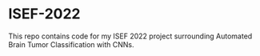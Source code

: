 # ISEF-2022
This repo contains code for my ISEF 2022 project surrounding Automated Brain Tumor Classification with CNNs.
